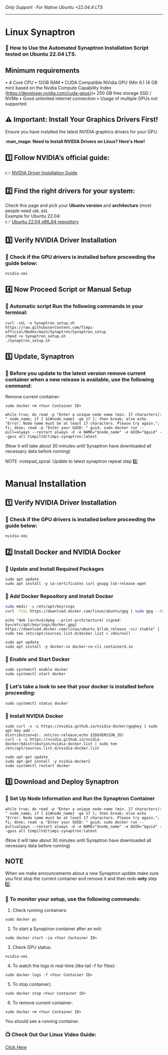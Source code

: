 *Only Support · For Native Ubuntu +22.04.4 LTS*

---
# Linux Synaptron
### :small_blue_diamond: How to Use the Automated Synaptron Installation Script tested on Ubuntu 22.04 LTS.

## Minimum requirements
• 4 Core CPU​
• 12GB RAM​
• CUDA Compatible NVidia GPU (Min 6.1 (4 GB min) based on the Nvidia Compute Capability Index (https://developer.nvidia.com/cuda-gpus))​
• 250 GB free storage SSD / NVMe​
• Good unlimited internet connection​
• Usage of multiple GPUs not supported

## :warning: Important: Install Your Graphics Drivers First!
Ensure you have installed the latest NVIDIA graphics drivers for your GPU.

**:man_mage: Need to Install NVIDIA Drivers on Linux? Here's How!**  

## :one: **Follow NVIDIA’s official guide:**  
:point_right: [NVIDIA Driver Installation Guide](https://docs.nvidia.com/datacenter/tesla/driver-installation-guide/#ubuntu)  

## :two: **Find the right drivers for your system:**  
Check this page and pick your **Ubuntu version** and **architecture** (most people need `x86_64`).  
Example for Ubuntu 22.04:  
:point_right: [Ubuntu 22.04 x86_64 repository](https://developer.download.nvidia.com/compute/cuda/repos/ubuntu2204/x86_64/)  

## :three:    Verify NVIDIA Driver Installation

### :small_blue_diamond: Check if the GPU drivers is installed before proceeding the guide below:
```shell
nvidia-smi
```
## :four: Now Proceed Script or Manual Setup
### :pushpin: Automatic script Run the following commands in your terminal: 

```shell
curl -sSL -o Synaptron_setup.sh https://raw.githubusercontent.com/Timpi-official/Nodes/main/Synaptron/Synaptron_setup
chmod +x Synaptron_setup.sh
./Synaptron_setup.sh
```

## :five:    Update, Synaptron
### :small_blue_diamond: Before you update to the latest version remove current container when a new release is available, use the following command:

Remove current container:
```shell
sudo docker rm <Your Container ID>
```

```shell
while true; do read -p "Enter a unique node name (min. 17 characters): " node_name; if [ ${#node_name} -ge 17 ]; then break; else echo "Error: Node name must be at least 17 characters. Please try again."; fi; done; read -p "Enter your GUID: " guid; sudo docker run --pull=always --restart always -d -e NAME="$node_name" -e GUID="$guid" --gpus all timpiltd/timpi-synaptron:latest
```
(Now it will take about 30 minutes until Synaptron have downloaded all necessary data before running)

NOTE :notepad_spiral: 
Update to latest synaptron repeat step :five:

# Manual Installation

## :one:  Verify NVIDIA Driver Installation

### :small_blue_diamond: Check if the GPU drivers is installed before proceeding the guide below:
```shell
nvidia-smi
```

## :two: Install Docker and NVIDIA Docker

### :small_blue_diamond: Update and Install Required Packages
```shell
sudo apt update
sudo apt install -y ca-certificates curl gnupg lsb-release wget
```
### :small_blue_diamond: Add Docker Repository and Install Docker
```bash
sudo mkdir -p /etc/apt/keyrings
curl -fsSL https://download.docker.com/linux/ubuntu/gpg | sudo gpg --dearmor -o /etc/apt/keyrings/docker.gpg
```
```shell
echo "deb [arch=$(dpkg --print-architecture) signed-by=/etc/apt/keyrings/docker.gpg] https://download.docker.com/linux/ubuntu $(lsb_release -cs) stable" | sudo tee /etc/apt/sources.list.d/docker.list > /dev/null
```
```shell
sudo apt update
sudo apt install -y docker-ce docker-ce-cli containerd.io
```
### :small_blue_diamond: Enable and Start Docker
```shell
sudo systemctl enable docker
sudo systemctl start docker
```

### :small_blue_diamond: Let’s take a look to see that your docker is installed before proceeding:
```shell
sudo systemctl status docker
```

### :small_blue_diamond: Install NVIDIA Docker
```shell
sudo curl -s -L https://nvidia.github.io/nvidia-docker/gpgkey | sudo apt-key add -
distribution=$(. /etc/os-release;echo $ID$VERSION_ID)
curl -s -L https://nvidia.github.io/nvidia-docker/$distribution/nvidia-docker.list | sudo tee /etc/apt/sources.list.d/nvidia-docker.list
```
```shell
sudo apt-get update
sudo apt-get install -y nvidia-docker2
sudo systemctl restart docker
```

## :three: Download and Deploy Synaptron

### :small_blue_diamond: Set Up Node Information and Run the Synaptron Container
```shell
while true; do read -p "Enter a unique node name (min. 17 characters): " node_name; if [ ${#node_name} -ge 17 ]; then break; else echo "Error: Node name must be at least 17 characters. Please try again."; fi; done; read -p "Enter your GUID: " guid; sudo docker run --pull=always --restart always -d -e NAME="$node_name" -e GUID="$guid" --gpus all timpiltd/timpi-synaptron:latest
```
(Now it will take about 30 minutes until Synaptron have downloaded all necessary data before running)

## NOTE
When we make announcements about a new Synaptron update make sure you first stop the current container and remove it and then redo **only** step :three:.

### :small_blue_diamond: To monitor your setup, use the following commands:
1. Check running containers:
```shell
sudo docker ps
```
2. To start a Synaptron container after an exit:
```shell
sudo docker start -ia <Your Container ID>
```
3. Check GPU status:
```shell
nvidia-smi
```
4. To watch the logs in real-time (like tail -f for files):
```shell
sudo docker logs -f <Your Container ID>
```
5. To stop container):
```shell
sudo docker stop <Your Container ID>
```
6. To remove current container:
```shell
sudo docker rm <Your Container ID>
```

You should see a running container.

### :tv: Check Out Our Linux Video Guide:
[Click Here](https://www.youtube.com/watch?v=nhfq0PAm_BE&t=6s)
